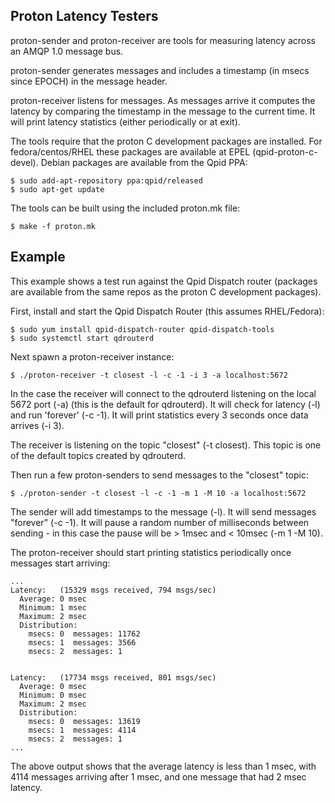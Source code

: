 Proton Latency Testers
----------------------

proton-sender and proton-receiver are tools for measuring latency
across an AMQP 1.0 message bus.

proton-sender generates messages and includes a timestamp (in msecs
since EPOCH) in the message header.

proton-receiver listens for messages.  As messages arrive it computes
the latency by comparing the timestamp in the message to the current
time.  It will print latency statistics (either periodically or at
exit).

The tools require that the proton C development packages are
installed.  For fedora/centos/RHEL these packages are available at
EPEL (qpid-proton-c-devel).  Debian packages are available from the Qpid PPA:

    $ sudo add-apt-repository ppa:qpid/released
    $ sudo apt-get update

The tools can be built using the included proton.mk file:

    $ make -f proton.mk


Example
-------

This example shows a test run against the Qpid Dispatch router
(packages are available from the same repos as the proton C
development packages).

First, install and start the Qpid Dispatch Router (this assumes
RHEL/Fedora):

    $ sudo yum install qpid-dispatch-router qpid-dispatch-tools
    $ sudo systemctl start qdrouterd

Next spawn a proton-receiver instance:

    $ ./proton-receiver -t closest -l -c -1 -i 3 -a localhost:5672

In the case the receiver will connect to the qdrouterd listening on
the local 5672 port (-a) (this is the default for qdrouterd).  It will
check for latency (-l) and run 'forever' (-c -1).  It will print
statistics every 3 seconds once data arrives (-i 3).

The receiver is listening on the topic "closest" (-t closest). This
topic is one of the default topics created by qdrouterd.

Then run a few proton-senders to send messages to the "closest" topic:

    $ ./proton-sender -t closest -l -c -1 -m 1 -M 10 -a localhost:5672

The sender will add timestamps to the message (-l).  It will send
messages "forever" (-c -1).  It will pause a random number of
milliseconds between sending - in this case the pause will be > 1msec
and < 10msec (-m 1 -M 10).

The proton-receiver should start printing statistics periodically once
messages start arriving:

    ...
    Latency:   (15329 msgs received, 794 msgs/sec)
      Average: 0 msec
      Minimum: 1 msec
      Maximum: 2 msec
      Distribution:
        msecs: 0  messages: 11762
        msecs: 1  messages: 3566
        msecs: 2  messages: 1
    
    
    Latency:   (17734 msgs received, 801 msgs/sec)
      Average: 0 msec
      Minimum: 0 msec
      Maximum: 2 msec
      Distribution:
        msecs: 0  messages: 13619
        msecs: 1  messages: 4114
        msecs: 2  messages: 1
    ...

The above output shows that the average latency is less than 1 msec, with 4114
messages arriving after 1 msec, and one message that had 2 msec latency.

